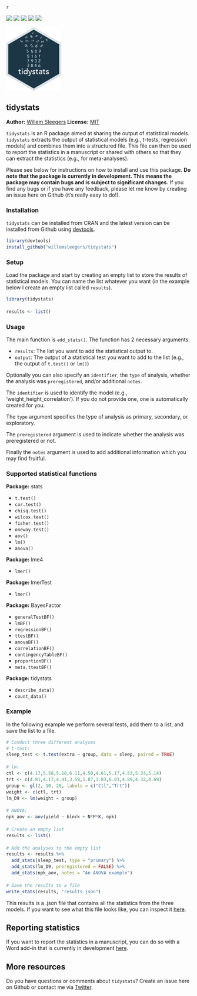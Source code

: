 `r`

[![](https://www.r-pkg.org/badges/version/tidystats?color=green)](https://cran.r-project.org/package=tidystats)
[![](http://cranlogs.r-pkg.org/badges/grand-total/tidystats?color=green)](https://cran.r-project.org/package=tidystats)
[![](http://cranlogs.r-pkg.org/badges/last-month/tidystats?color=green)](https://cran.r-project.org/package=tidystats)
[![](http://cranlogs.r-pkg.org/badges/last-week/tidystats?color=green)](https://cran.r-project.org/package=tidystats)
[![](https://img.shields.io/badge/doi-10.5281/zenodo.4041859-blue.svg)](https://doi.org/10.5281/zenodo.4041859)

<img src="man/figures/hex.png" width=150 alt="tidystats logo"/>

## tidystats

**Author:** [Willem Sleegers](https://www.willemsleegers.com/)
**License:** [MIT](https://opensource.org/licenses/MIT)

`tidystats` is an R package aimed at sharing the output of statistical
models. `tidystats` extracts the output of statistical models (e.g.,
*t*-tests, regression models) and combines them into a structured file.
This file can then be used to report the statistics in a manuscript or
shared with others so that they can extract the statistics (e.g., for
meta-analyses).

Please see below for instructions on how to install and use this
package. **Do note that the package is currently in development. This
means the package may contain bugs and is subject to significant
changes.** If you find any bugs or if you have any feedback, please let
me know by creating an issue here on Github (it’s really easy to do\!).

### Installation

`tidystats` can be installed from CRAN and the latest version can be
installed from Github using
[devtools](https://github.com/r-lib/devtools).

``` r
library(devtools)
install_github("willemsleegers/tidystats")
```

### Setup

Load the package and start by creating an empty list to store the
results of statistical models. You can name the list whatever you want
(in the example below I create an empty list called `results`).

``` r
library(tidystats)

results <- list()
```

### Usage

The main function is `add_stats()`. The function has 2 necessary
arguments:

  - `results`: The list you want to add the statistical output to.
  - `output`: The output of a statistical test you want to add to the
    list (e.g., the output of `t.test()` or `lm()`)

Optionally you can also specify an `identifier`, the `type` of analysis,
whether the analysis was `preregistered`, and/or additional `notes`.

The `identifier` is used to identify the model (e.g.,
‘weight\_height\_correlation’). If you do not provide one, one is
automatically created for you.

The `type` argument specifies the type of analysis as primary,
secondary, or exploratory.

The `preregistered` argument is used to indicate whether the analysis
was preregistered or not.

Finally the `notes` argument is used to add additional information which
you may find fruitful.

### Supported statistical functions

**Package:** stats

  - `t.test()`
  - `cor.test()`
  - `chisq.test()`
  - `wilcox.test()`
  - `fisher.test()`
  - `oneway.test()`
  - `aov()`
  - `lm()`
  - `anova()`

**Package:** lme4

  - `lmer()`

**Package:** lmerTest

  - `lmer()`

**Package:** BayesFactor

  - `generalTestBF()`
  - `lmBF()`
  - `regressionBF()`
  - `ttestBF()`
  - `anovaBF()`
  - `correlationBF()`
  - `contingencyTableBF()`
  - `proportionBF()`
  - `meta.ttestBF()`

**Package:** tidystats

  - `describe_data()`
  - `count_data()`

### Example

In the following example we perform several tests, add them to a list,
and save the list to a file.

``` r
# Conduct three different analyses
# t-test:
sleep_test <- t.test(extra ~ group, data = sleep, paired = TRUE)

# lm:
ctl <- c(4.17,5.58,5.18,6.11,4.50,4.61,5.17,4.53,5.33,5.14)
trt <- c(4.81,4.17,4.41,3.59,5.87,3.83,6.03,4.89,4.32,4.69)
group <- gl(2, 10, 20, labels = c("Ctl","Trt"))
weight <- c(ctl, trt)
lm_D9 <- lm(weight ~ group)

# ANOVA:
npk_aov <- aov(yield ~ block + N*P*K, npk)

# Create an empty list
results <- list()

# Add the analyses to the empty list
results <- results %>%
  add_stats(sleep_test, type = "primary") %>%
  add_stats(lm_D9, preregistered = FALSE) %>%
  add_stats(npk_aov, notes = "An ANOVA example")

# Save the results to a file
write_stats(results, "results.json")
```

This results is a .json file that contains all the statistics from the
three models. If you want to see what this file looks like, you can
inspect it
[here](https://github.com/WillemSleegers/tidystats/blob/master/inst/results.json).

## Reporting statistics

If you want to report the statistics in a manuscript, you can do so with
a Word add-in that is currently in development
[here](https://github.com/WillemSleegers/tidystats-Word-add-in).

## More resources

Do you have questions or comments about `tidystats`? Create an issue
here on Github or contact me via
[Twitter](https://twitter.com/willemsleegers).
